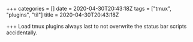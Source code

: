 +++
categories = []
date = 2020-04-30T20:43:18Z
tags = ["tmux", "plugins", "til"]
title = 2020-04-30T20:43:18Z

+++
Load tmux plugins always last to not overwrite the status bar scripts accidentally.